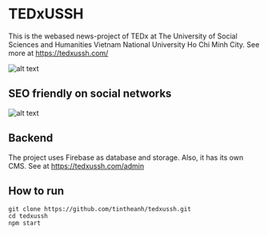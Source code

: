 # TEDxUSSH
This is the webased news-project of TEDx at The University of Social Sciences and Humanities Vietnam National University Ho Chi Minh City. See more at https://tedxussh.com/

![alt text](https://i.imgur.com/pgdWkrP.png)

## SEO friendly on social networks
![alt text](https://i.imgur.com/Lva8PBj.png)

## Backend
The project uses Firebase as database and storage. Also, it has its own CMS. See at https://tedxussh.com/admin

## How to run
```
git clone https://github.com/tintheanh/tedxussh.git
cd tedxussh
npm start
```
